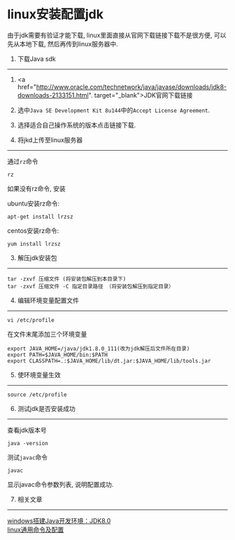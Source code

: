 linux安装配置jdk
===

<div class="jumbotron">
<p>由于jdk需要有验证才能下载, linux里面直接从官网下载链接下载不是很方便, 可以先从本地下载, 然后再传到linux服务器中.</p>  
</div>

1. 下载Java sdk
---

1. <a href="http://www.oracle.com/technetwork/java/javase/downloads/jdk8-downloads-2133151.html". target="_blank">JDK官网下载链接</a>  
2. 选中`Java SE Development Kit 8u144`中的`Accept License Agreement`.   
3. 选择适合自己操作系统的版本点击链接下载.

2. 将jkd上传至linux服务器
---

通过`rz`命令

	rz
	
如果没有rz命令, 安装

ubuntu安装rz命令:

	apt-get install lrzsz
	
centos安装rz命令:

	yum install lrzsz

3. 解压jdk安装包
---
	tar -zxvf 压缩文件 (将安装包解压到本目录下)
	tar -zxvf 压缩文件 -C 指定目录路径 （将安装包解压到指定目录）

4. 编辑环境变量配置文件
---
	vi /etc/profile

在文件末尾添加三个环境变量

	export JAVA_HOME=/java/jdk1.8.0_111(改为jdk解压后文件所在目录)
	export PATH=$JAVA_HOME/bin:$PATH
	export CLASSPATH=.:$JAVA_HOME/lib/dt.jar:$JAVA_HOME/lib/tools.jar

5. 使环境变量生效
---

	source /etc/profile

6. 测试jdk是否安装成功
---

查看jdk版本号

	java -version
	
测试`javac`命令

	javac

显示javac命令参数列表, 说明配置成功.

7. 相关文章
---

[windows搭建Java开发环境：JDK8.0](http://localhost/article/java/base/2.搭建Java开发环境：JDK8.0)   
[linux通用命令及配置](http://localhost/article/linux/common/index.html)  